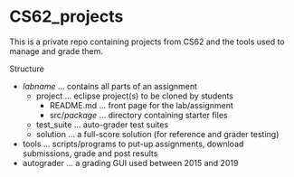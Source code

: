 # CS62_projects

This is a private repo containing projects from CS62 and the tools used to manage and grade them.

Structure

  * *labname* ... contains all parts of an assignment
     - project ... eclipse project(s) to be cloned by students
        - README.md ... front page for the lab/assignment
        - src/*package* ... directory containing starter files
     - test_suite ... auto-grader test suites
     - solution ... a full-score solution (for reference and grader testing)
  * tools ... scripts/programs to put-up assignments, download submissions, grade and post results
  * autograder ... a grading GUI used between 2015 and 2019
